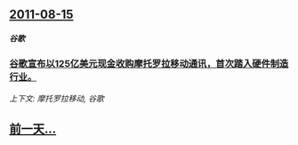 ## [2011-08-15](/news/2011/08/15/index.md)

##### 谷歌
### [ 谷歌宣布以125亿美元现金收购摩托罗拉移动通讯，首次踏入硬件制造行业。](/news/2011/08/15/谷歌宣布以125亿美元现金收购摩托罗拉移动通讯-首次踏入硬件制造行业.md)
_上下文: 摩托罗拉移动, 谷歌_

## [前一天...](/news/2011/08/14/index.md)

